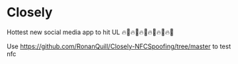 # Closely
Hottest new social media app to hit UL 🔥🚀🔥🚀🔥🚀🔥🚀🔥🚀🔥🚀

Use https://github.com/RonanQuill/Closely-NFCSpoofing/tree/master to test nfc
